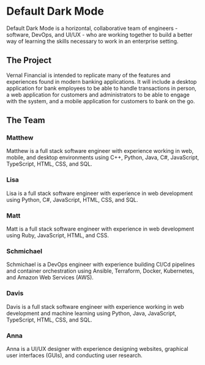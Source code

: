 # Default Dark Mode
Default Dark Mode is a horizontal, collaborative team of engineers - software, 
DevOps, and UI/UX - who are working together to build a better way of learning 
the skills necessary to work in an enterprise setting.

## The Project
Vernal Financial is intended to replicate many of the features and experiences 
found in modern banking applications.  It will include a desktop application 
for bank employees to be able to handle transactions in person, a web application
for customers and administrators to be able to engage with the system, and a 
mobile application for customers to bank on the go.

## The Team

### Matthew
Matthew is a full stack software engineer with experience working in web, 
mobile, and desktop environments using C++, Python, Java, C#, JavaScript, 
TypeScript, HTML, CSS, and SQL.

### Lisa
Lisa is a full stack software engineer with experience in web development 
using Python, C#, JavaScript, HTML, CSS, and SQL.

### Matt
Matt is a full stack software engineer with experience in web development 
using Ruby, JavaScript, HTML, and CSS.

### Schmichael
Schmichael is a DevOps engineer with experience building CI/Cd pipelines 
and container orchestration using Ansible, Terraform, Docker, Kubernetes, 
and Amazon Web Services (AWS).

### Davis
Davis is a full stack software engineer with experience working in web 
development and machine learning using Python, Java, JavaScript, 
TypeScript, HTML, CSS, and SQL.

### Anna 
Anna is a UI/UX designer with experience designing websites, graphical 
user interfaces (GUIs), and conducting user research.
